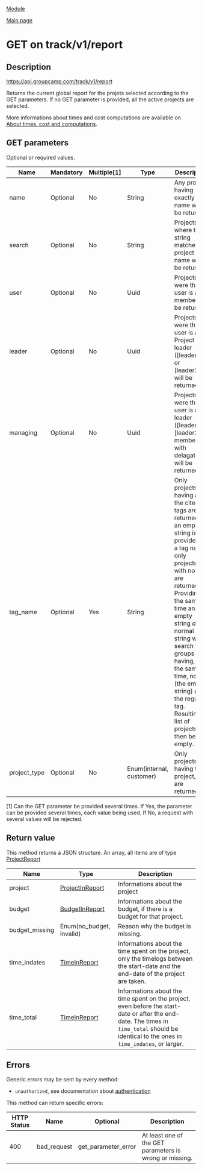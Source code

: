 
[Module](./README.md)

[Main page](../README.md)


# GET on track/v1/report

## Description

https://api.groupcamp.com/track/v1/report


Returns the current global report for the projets selected according to the GET parameters. If no GET parameter is provided, all the active projects are selected.

More informations about times and cost computations are available on [About times. cost and computations](../../TimeCost.md).





## GET parameters

Optional or required values.

Name    |  Mandatory    |   Multiple[1]    |   Type   |  Description
--------|---------------|------------------|----------|---------------
name | Optional | No | String | Any project having exactly this name will be returned.
search | Optional | No | String | Projects where the string matches the project name will be returned.
user | Optional | No | Uuid | Projects were the user is a member will be returned.
leader | Optional | No | Uuid | Projects were this user is a Project leader ([leader1] or [leader2]) will be returned.
managing | Optional | No | Uuid | Projects were this user is a leader ([leader1], [leader2] or member with delagation) will be returned.
tag_name | Optional | Yes | String | Only projects having all of the cited tags are returned. If an empty string is provided as a tag name, only projects with no tags are returned. Providing at the same time an empty string *and* a normal string will search for groups having, at the same time, no tag (the empty string) and the regular tag. Resulting list of projects will then be empty.
project_type | Optional | No | Enum(internal, customer) | Only projects having this project_type are returned.


[1] Can the GET parameter be provided several times. If Yes, the
parameter can be provided several times, each value being used. If
No, a request with several values will be rejected.






## Return value





  
  This method returns a JSON structure. An array, all items are of type [ProjectReport](../types/ProjectReport.md) 

Name   |  Type   |  Description
-------|---------|-------------
project | [ProjectInReport](../types/ProjectInReport.md) | Informations about the project
budget | [BudgetInReport](../types/BudgetInReport.md) | Informations about the budget, if there is a budget for that project.
budget_missing | Enum(no_budget, invalid) | Reason why the budget is missing.
time_indates | [TimeInReport](../types/TimeInReport.md) | Informations about the time spent on the project, only the timelogs between the start-date and the end-date of the project are taken.
time_total | [TimeInReport](../types/TimeInReport.md) | Informations about the time spent on the project, even before the start-date or after the end-date. The times in `time_total` should be identical to the ones in `time_indates`, or larger.

  





## Errors

Generic errors may be sent by every method:
* `unauthorized`, see documentation about [authentication](../../Auth.md)


This method can return specific errors:

HTTP Status | Name   | Optional          | Description
------------|--------|-------------------|------------
400 | bad_request | get_parameter_error | At least one of the GET parameters is wrong or missing.



